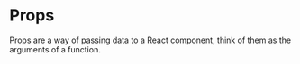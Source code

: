 # Props
Props are a way of passing data to a React component, think of them as the
arguments of a function.
